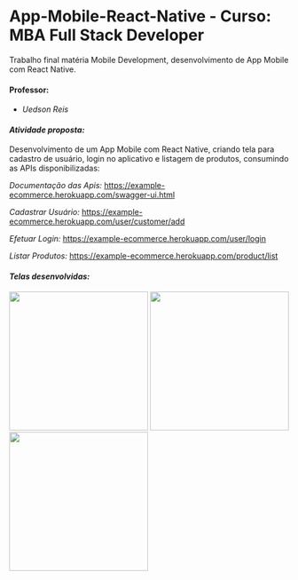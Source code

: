 # App-Mobile-React-Native - Curso: MBA Full Stack Developer
Trabalho final matéria Mobile Development, desenvolvimento de App Mobile com React Native.

#### **Professor:** 
- *Uedson Reis*

#### *Atividade proposta:* 
Desenvolvimento de um App Mobile com React Native, criando tela para cadastro de usuário, login no aplicativo e listagem de produtos, consumindo as APIs disponibilizadas:

*Documentação das Apis:*
https://example-ecommerce.herokuapp.com/swagger-ui.html

*Cadastrar Usuário:*
https://example-ecommerce.herokuapp.com/user/customer/add

*Efetuar Login:*
https://example-ecommerce.herokuapp.com/user/login

*Listar Produtos:*
https://example-ecommerce.herokuapp.com/product/list

#### *Telas desenvolvidas:*

<img src="https://user-images.githubusercontent.com/55218309/146100460-45746cb1-8ffc-4bc7-bcfc-66cb5a8da970.jpg" width="250"> <img src="https://user-images.githubusercontent.com/55218309/146099996-32026cea-d125-4ef9-9240-ad3bce9a9f3e.jpg" width="250">  <img src="https://user-images.githubusercontent.com/55218309/146100414-d030384e-219e-470c-b3d4-ab111594e301.jpg" width="250"> 
